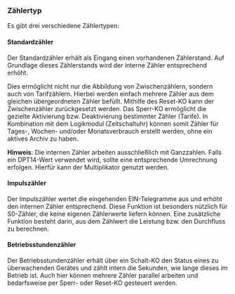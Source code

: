 ﻿### Zählertyp

Es gibt drei verschiedene Zählertypen:

#### Standardzähler

Der Standardzähler erhält als Eingang einen vorhandenen Zählerstand. Auf Grundlage dieses Zählerstands wird der interne Zähler entsprechend erhöht.

Dies ermöglicht nicht nur die Abbildung von Zwischenzählern, sondern auch von Tarifzählern. Hierbei werden einfach mehrere Zähler aus dem gleichen übergeordneten Zähler befüllt. Mithilfe des Reset-KO kann der Zwischenzähler zurückgesetzt werden. Das Sperr-KO ermöglicht die gezielte Aktivierung bzw. Deaktivierung bestimmter Zähler (Tarife). In Kombination mit dem Logikmodul (Zeitschaltuhr) können somit Zähler für Tages-, Wochen- und/oder Monatsverbrauch erstellt werden, ohne ein aktives Archiv zu haben.

**Hinweis**: Die internen Zähler arbeiten ausschließlich mit Ganzzahlen. Falls ein DPT14-Wert verwendet wird, sollte eine entsprechende Umrechnung erfolgen. Hierfür kann der Multiplikator genutzt werden.

#### Impulszähler

Der Impulszähler wertet die eingehenden EIN-Telegramme aus und erhöht den internen Zähler entsprechend. Diese Funktion ist besonders nützlich für S0-Zähler, die keine eigenen Zählerwerte liefern können. Eine zusätzliche Funktion besteht darin, aus dem Zählwert die Leistung bzw. den Durchfluss zu berechnen.

#### Betriebsstundenzähler

Der Betriebsstundenzähler erhält über ein Schalt-KO den Status eines zu überwachenden Gerätes und zählt intern die Sekunden, wie lange dieses im Betrieb ist. Auch hier können mehrere Zähler parallel arbeiten und bedarfsweise per Sperr- oder Reset-KO gesteuert werden.


